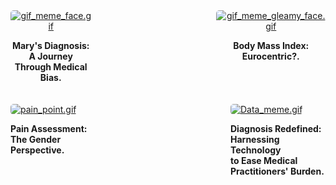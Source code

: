 
<div style="display: flex; flex-direction: column; align-items: baseline; justify-content: space-between;padding: 0 0px;">
   <div style="display: flex;justify-content: center;align-items: baseline;align-self: center;">
        <div style="flex: 1; margin-right: 100px; margin-bottom: 20px; text-align: center;">
            <a href="blog_post_one">
                <img alt="gif_meme_face.gif" src="https://github.com/23W-GBAC/Azukaego_blog/blob/main/blog_gif/gif_meme_face.gif?raw=true" style="max-width: 100%; border-radius: 5px; height: auto;">
            </a>
            <p><strong>Mary's Diagnosis: A Journey <br>Through Medical Bias.</strong></p>
        </div>
        <div style="flex: 1; margin-left: 100px; margin-bottom: 20px; text-align: center;">
            <a href="blog_post_two">
                <img alt="gif_meme_gleamy_face.gif" src="https://github.com/23W-GBAC/Azukaego_blog/blob/main/blog_gif/gif_meme_gleamy_face.gif?raw=true" style="max-width: 100%; border-radius: 5px; height: auto;">
            </a>
            <p><strong>Body Mass Index: Eurocentric?.</strong></p>
        </div>
    </div>
   <div style="display: flex;justify-content: center;align-items: baseline;align-self: center;">
        <div style="flex: 1; margin-right: 100px; margin-bottom: 20px; margin-top: 20px text-align: center;">
            <a href="blog_post_three">
                <img alt="pain_point.gif" src="https://github.com/23W-GBAC/Azukaego_blog/blob/main/blog_gif/pain_point.gif?raw=true" style="max-width: 100%; border-radius: 5px; height: auto;">
            </a>
            <p><strong>Pain Assessment: The Gender <br>Perspective.</strong></p>
        </div>
        <div style="flex: 1; margin-left: 100px; margin-bottom: 20px; margin-top: 20px text-align: center;">
            <a href="blog_post_four">
                <img alt="Data_meme.gif" src="https://github.com/23W-GBAC/Azukaego_blog/blob/main/blog_gif/Data_meme.gif?raw=true" style="max-width: 100%; border-radius: 5px; height: auto;">
            </a>
            <p><strong>Diagnosis Redefined: Harnessing Technology <br>to Ease Medical <br>Practitioners' Burden.</strong></p>
        </div>
    </div>

